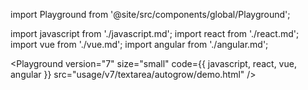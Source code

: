 import Playground from '@site/src/components/global/Playground';

import javascript from './javascript.md';
import react from './react.md';
import vue from './vue.md';
import angular from './angular.md';

<Playground
version="7"
size="small"
code={{ javascript, react, vue, angular }}
src="usage/v7/textarea/autogrow/demo.html"
/>
